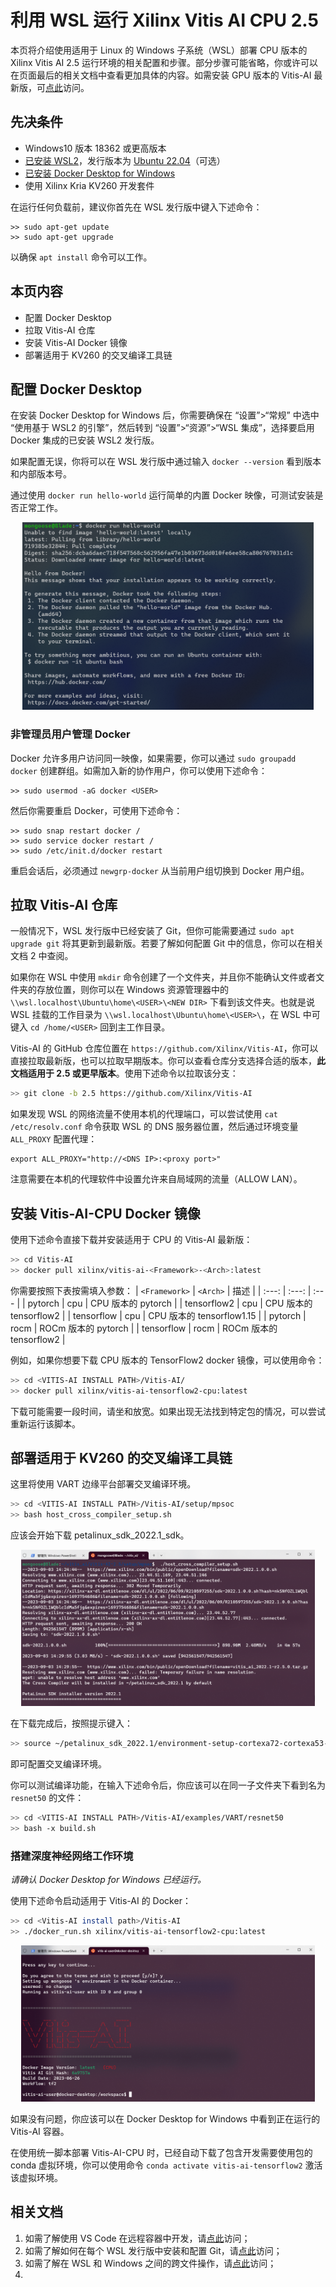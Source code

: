 # 利用 WSL 运行 Xilinx Vitis AI CPU 2.5

本页将介绍使用适用于 Linux 的 Windows 子系统（WSL）部署 CPU 版本的 Xilinx Vitis AI 2.5 运行环境的相关配置和步骤。部分步骤可能省略，你或许可以在页面最后的相关文档中查看更加具体的内容。如需安装 GPU 版本的 Vitis-AI 最新版，可[点此](https://github.com/MongooseOrion/Senses/blob/main/develop_on_Windows/vitis_ai.md)访问。

## 先决条件

  * Windows10 版本 18362 或更高版本
  * [已安装 WSL2](https://github.com/MongooseOrion/Senses/blob/main/develop_on_Windows/WSL.md)，发行版本为 [Ubuntu 22.04](https://www.microsoft.com/store/productid/9PDXGNCFSCZV?ocid=pdpshare)（可选）
  * [已安装 Docker Desktop for Windows](https://docs.docker.com/desktop/wsl/#download)
  * 使用 Xilinx Kria KV260 开发套件

在运行任何负载前，建议你首先在 WSL 发行版中键入下述命令：
```
>> sudo apt-get update
>> sudo apt-get upgrade
```
以确保 `apt install` 命令可以工作。

## 本页内容

  * 配置 Docker Desktop
  * 拉取 Vitis-AI 仓库
  * 安装 Vitis-AI Docker 镜像
  * 部署适用于 KV260 的交叉编译工具链

## 配置 Docker Desktop

在安装 Docker Desktop for Windows 后，你需要确保在 “设置”>“常规” 中选中 “使用基于 WSL2 的引擎”，然后转到 “设置”>“资源”>“WSL 集成”，选择要启用 Docker 集成的已安装 WSL2 发行版。

如果配置无误，你将可以在 WSL 发行版中通过输入 `docker --version` 看到版本和内部版本号。

通过使用 `docker run hello-world` 运行简单的内置 Docker 映像，可测试安装是否正常工作。

<div align='center'><img src = '../Picture\vit\屏幕截图 2023-08-31 142420.png' height='300' title='运行 Hello world Docker 映像应该出现的结果'></div>

### 非管理员用户管理 Docker

Docker 允许多用户访问同一映像，如果需要，你可以通过 `sudo groupadd docker` 创建群组。如需加入新的协作用户，你可以使用下述命令：
```
>> sudo usermod -aG docker <USER>
```
然后你需要重启 Docker，可使用下述命令：
```
>> sudo snap restart docker /
>> sudo service docker restart /
>> sudo /etc/init.d/docker restart
```
重启会话后，必须通过 `newgrp-docker` 从当前用户组切换到 Docker 用户组。

## 拉取 Vitis-AI 仓库

一般情况下，WSL 发行版中已经安装了 Git，但你可能需要通过 `sudo apt upgrade git` 将其更新到最新版。若要了解如何配置 Git 中的信息，你可以在相关文档 2 中查阅。

如果你在 WSL 中使用 `mkdir` 命令创建了一个文件夹，并且你不能确认文件或者文件夹的存放位置，则你可以在 Windows 资源管理器中的 `\\wsl.localhost\Ubuntu\home\<USER>\<NEW DIR>` 下看到该文件夹。也就是说 WSL 挂载的工作目录为 `\\wsl.localhost\Ubuntu\home\<USER>\`，在 WSL 中可键入 `cd /home/<USER>` 回到主工作目录。

Vitis-AI 的 GitHub 仓库位置在 `https://github.com/Xilinx/Vitis-AI`，你可以直接拉取最新版，也可以拉取早期版本。你可以查看仓库分支选择合适的版本，**此文档适用于 2.5 或更早版本**。使用下述命令以拉取该分支：

```bash
>> git clone -b 2.5 https://github.com/Xilinx/Vitis-AI
```

如果发现 WSL 的网络流量不使用本机的代理端口，可以尝试使用 `cat /etc/resolv.conf` 命令获取 WSL 的 DNS 服务器位置，然后通过环境变量 `ALL_PROXY` 配置代理：
```
export ALL_PROXY="http://<DNS IP>:<proxy port>"
```
注意需要在本机的代理软件中设置允许来自局域网的流量（ALLOW LAN）。

## 安装 Vitis-AI-CPU Docker 镜像

使用下述命令直接下载并安装适用于 CPU 的 Vitis-AI 最新版：
```bash
>> cd Vitis-AI
>> docker pull xilinx/vitis-ai-<Framework>-<Arch>:latest
```

你需要按照下表按需填入参数：
| `<Framework>` | `<Arch>` | 描述 |
| :---: | :---: | :--- |
| pytorch | cpu | CPU 版本的 pytorch |
| tensorflow2 | cpu | CPU 版本的 tensorflow2 |
| tensorflow | cpu | CPU 版本的 tensorflow1.15 |
| pytorch | rocm | ROCm 版本的 pytorch |
| tensorflow | rocm | ROCm 版本的 tensorflow2 |

例如，如果你想要下载 CPU 版本的 TensorFlow2 docker 镜像，可以使用命令：
```bash
>> cd <VITIS-AI INSTALL PATH>/Vitis-AI/
>> docker pull xilinx/vitis-ai-tensorflow2-cpu:latest
```

下载可能需要一段时间，请坐和放宽。如果出现无法找到特定包的情况，可以尝试重新运行该脚本。

## 部署适用于 KV260 的交叉编译工具链

这里将使用 VART 边缘平台部署交叉编译环境。
```bash
>> cd <VITIS-AI INSTALL PATH>/Vitis-AI/setup/mpsoc
>> bash host_cross_compiler_setup.sh
```

应该会开始下载 petalinux_sdk_2022.1_sdk。

<div align='center'><img src='../Picture\vit\屏幕截图 2023-09-03 145630.png' height='250'></div>

在下载完成后，按照提示键入：
```bash
>> source ~/petalinux_sdk_2022.1/environment-setup-cortexa72-cortexa53-xilinx-linux
```
即可配置交叉编译环境。

你可以测试编译功能，在输入下述命令后，你应该可以在同一子文件夹下看到名为 `resnet50` 的文件：
```bash
>> cd <VITIS-AI INSTALL PATH>/Vitis-AI/examples/VART/resnet50
>> bash -x build.sh
```

### 搭建深度神经网络工作环境

*请确认 Docker Desktop for Windows 已经运行。*

使用下述命令启动适用于 Vitis-AI 的 Docker：
```bash
>> cd <Vitis-AI install path>/Vitis-AI
>> ./docker_run.sh xilinx/vitis-ai-tensorflow2-cpu:latest
```

<div align='center'><img src='../Picture\vit\屏幕截图 2023-09-03 183820.png' height='250'></div>

如果没有问题，你应该可以在 Docker Desktop for Windows 中看到正在运行的 Vitis-AI 容器。

在使用统一脚本部署 Vitis-AI-CPU 时，已经自动下载了包含开发需要使用包的 conda 虚拟环境，你可以使用命令 `conda activate vitis-ai-tensorflow2` 激活该虚拟环境。



## 相关文档

  1. 如需了解使用 VS Code 在远程容器中开发，请[点此](https://learn.microsoft.com/zh-cn/windows/wsl/tutorials/wsl-containers)访问；
  2. 如需了解如何在每个 WSL 发行版中安装和配置 Git，请[点此](https://learn.microsoft.com/zh-cn/windows/wsl/tutorials/wsl-git)访问；
  3. 如需了解在 WSL 和 Windows 之间的跨文件操作，请[点此](https://learn.microsoft.com/zh-cn/windows/wsl/filesystems)访问；
  4. 